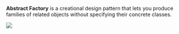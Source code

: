 
**Abstract Factory** is a creational design pattern that lets you produce families of related objects without specifying their concrete classes.


<img src="https://refactoring.guru/images/patterns/diagrams/abstract-factory/solution2.png?id=53975d6e4714c6f942633a879f7ac571">
